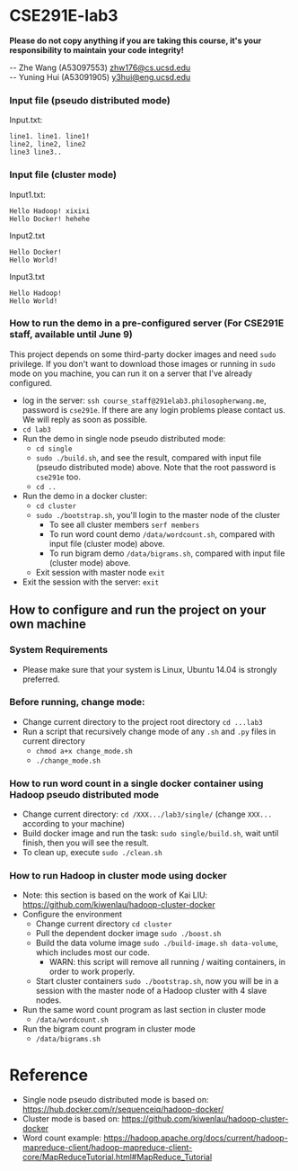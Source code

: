 # CSE291E-lab3
**Please do not copy anything if you are taking this course, it's your responsibility to maintain your code integrity!**

-- Zhe Wang (A53097553) <zhw176@cs.ucsd.edu>  
-- Yuning Hui (A53091905) <y3hui@eng.ucsd.edu>


### Input file (pseudo distributed mode)
Input.txt:
```
line1. line1. line1!
line2, line2, line2
line3 line3..
```

### Input file (cluster mode)
Input1.txt:
```
Hello Hadoop! xixixi
Hello Docker! hehehe

```

Input2.txt
```
Hello Docker!
Hello World!

```

Input3.txt
```
Hello Hadoop!
Hello World!

```

### How to run the demo in a pre-configured server (For CSE291E staff, available until June 9)
This project depends on some third-party docker images and need `sudo` privilege. If you don't want to download those images or running in `sudo` mode on you machine, you can run it on a server that I've already configured.

* log in the server: `ssh course_staff@291elab3.philosopherwang.me`, password is `cse291e`. If there are any login problems please contact us. We will reply as soon as possible.
* `cd lab3`
* Run the demo in single node pseudo distributed mode:
    * `cd single`
    * `sudo ./build.sh`, and see the result, compared with input file (pseudo distributed mode) above. Note that the root password is `cse291e` too.
    * `cd ..`
* Run the demo in a docker cluster:
    * `cd cluster`
    * `sudo ./bootstrap.sh`, you'll login to the master node of the cluster
        * To see all cluster members `serf members`
        * To run word count demo `/data/wordcount.sh`, compared with input file (cluster mode) above.
        * To run bigram demo `/data/bigrams.sh`, compared with input file (cluster mode) above.
    * Exit session with master node `exit`
* Exit the session with the server: `exit`


## How to configure and run the project on your own machine

### System Requirements
* Please make sure that your system is Linux, Ubuntu 14.04 is strongly preferred.

### Before running, change mode:
* Change current directory to the project root directory `cd ...lab3`
* Run a script that recursively change mode of any `.sh` and `.py` files in current directory
    * `chmod a+x change_mode.sh`
    * `./change_mode.sh`

### How to run word count in a single docker container using Hadoop pseudo distributed mode
* Change current directory: `cd /XXX.../lab3/single/` (change `XXX...` according to your machine)
* Build docker image and run the task: `sudo single/build.sh`, wait until finish, then you will see the result.
* To clean up, execute `sudo ./clean.sh`

### How to run Hadoop in cluster mode using docker
* Note: this section is based on the work of Kai LIU: https://github.com/kiwenlau/hadoop-cluster-docker
* Configure the environment
    * Change current directory `cd cluster`
    * Pull the dependent docker image `sudo ./boost.sh`
    * Build the data volume image `sudo ./build-image.sh data-volume`, which includes most our code.
        * WARN: this script will remove all running / waiting containers, in order to work properly.
    * Start cluster containers `sudo ./bootstrap.sh`, now you will be in a session with the master node of a Hadoop cluster with 4 slave nodes.
* Run the same word count program as last section in cluster mode
    * `/data/wordcount.sh`
* Run the bigram count program in cluster mode
    * `/data/bigrams.sh`

# Reference
 * Single node pseudo distributed mode is based on: https://hub.docker.com/r/sequenceiq/hadoop-docker/
 * Cluster mode is based on: https://github.com/kiwenlau/hadoop-cluster-docker
 * Word count example: https://hadoop.apache.org/docs/current/hadoop-mapreduce-client/hadoop-mapreduce-client-core/MapReduceTutorial.html#MapReduce_Tutorial
